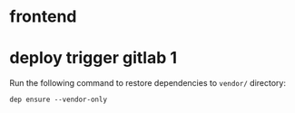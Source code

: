 # frontend
# deploy trigger gitlab 1
Run the following command to restore dependencies to `vendor/` directory:

    dep ensure --vendor-only
